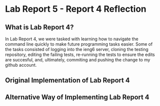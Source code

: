 # Lab Report 5 - Report 4 Reflection

## What is Lab Report 4?
In Lab Report 4, we were tasked with learning how to navigate the command line quickly to make future programming tasks easier. Some of the tasks consisted of logging into the ieng6 server, cloning the testing repository, editing the failing tests, re-running the tests to ensure the edits are succesful, and, ultimately, commiting and pushing the change to my github account.

## Original Implementation of Lab Report 4

## Alternative Way of Implementing Lab Report 4
